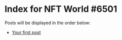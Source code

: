 # Index for NFT World #6501
Posts will be displayed in the order below:

- [Your first post](./001-first.md)

